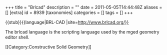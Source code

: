 +++
title = "Brlcad"
description = ""
date = 2011-05-05T14:44:48Z
aliases = []
[extra]
id = 8939
[taxonomies]
categories = []
tags = []
+++

{{stub}}{{language|BRL-CAD
|site=http://www.brlcad.org/}}

The brlcad language is the scripting language used by the mged geometry editor shell.


[[Category:Constructive Solid Geometry]]
